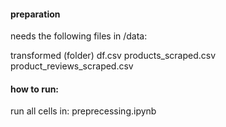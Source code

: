 #### preparation

needs the following files in /data:

transformed (folder)
df.csv
products_scraped.csv
product_reviews_scraped.csv


#### how to run:

run all cells in:
preprecessing.ipynb
